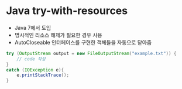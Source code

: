 # Java try-with-resources

* Java 7에서 도입
* 명시적인 리소스 해제가 필요한 경우 사용
* AutoCloseable 인터페이스를 구현한 객체들을 자동으로 닫아줌

```java
try (OutputStream output = new FileOutputStream("example.txt")) {
    // code 작성
}
catch (IOException e){
    e.printStackTrace();
}
```
